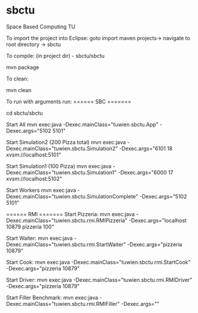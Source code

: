 sbctu
=====

Space Based Computing TU

To import the project into Eclipse:
goto import maven projects-> navigate to root directory -> sbctu





To compile: (in project dir) - sbctu/sbctu

mvn package



To clean:

mvn clean



To run with arguments run:
====== SBC =======

cd sbctu/sbctu

Start All
mvn exec:java -Dexec.mainClass="tuwien.sbctu.App" -Dexec.args="5102 5101" 

Start Simulation2 (200 Pizza total)
mvn exec:java -Dexec.mainClass="tuwien.sbctu.Simulation2" -Dexec.args="6101 18 xvsm://localhost:5101"


Start Simulation1 (100 Pizza)
mvn exec:java -Dexec.mainClass="tuwien.sbctu.Simulation1" -Dexec.args="6000 17 xvsm://localhost:5102"

Start Workers 
mvn exec:java -Dexec.mainClass="tuwien.sbctu.SimulationComplete" -Dexec.args="5102 5101" 






====== RMI =======
Start Pizzeria:
mvn exec:java -Dexec.mainClass="tuwien.sbctu.rmi.RMIPizzeria" -Dexec.args="localhost 10879 pizzeria 100"

Start Waiter:
mvn exec:java -Dexec.mainClass="tuwien.sbctu.rmi.StartWaiter" -Dexec.args="pizzeria 10879"

Start Cook:
mvn exec:java -Dexec.mainClass="tuwien.sbctu.rmi.StartCook" -Dexec.args="pizzeria 10879"

Start Driver:
mvn exec:java -Dexec.mainClass="tuwien.sbctu.rmi.RMIDriver" -Dexec.args="pizzeria 10879"

Start Filler Benchmark:
mvn exec:java -Dexec.mainClass="tuwien.sbctu.rmi.RMIFiller" -Dexec.args=""





